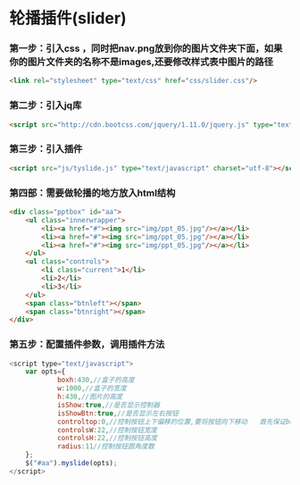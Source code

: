 # 轮播插件(slider)
### 第一步：引入css ，同时把nav.png放到你的图片文件夹下面，如果你的图片文件夹的名称不是images,还要修改样式表中图片的路径
```html
<link rel="stylesheet" type="text/css" href="css/slider.css"/>
```
### 第二步：引入jq库
```html
<script src="http://cdn.bootcss.com/jquery/1.11.0/jquery.js" type="text/javascript" charset="utf-8"></script>
```
### 第三步：引入插件
```html
<script src="js/tyslide.js" type="text/javascript" charset="utf-8"></script>
```
### 第四部：需要做轮播的地方放入html结构
```html
<div class="pptbox" id="aa">
	<ul class="innerwrapper">
		<li><a href="#"><img src="img/ppt_05.jpg"/></a></li>
		<li><a href="#"><img src="img/ppt_05.jpg"/></a></li>
		<li><a href="#"><img src="img/ppt_05.jpg"/></a></li>
	</ul>
	<ul class="controls">
		<li class="current">1</li>
		<li>2</li>
		<li>3</li>
	</ul>
	<span class="btnleft"></span>
	<span class="btnright"></span>
</div>
```
### 第五步：配置插件参数，调用插件方法
```javascript
<script type="text/javascript">
	var opts={
			boxh:430,//盒子的高度
			w:1000,//盒子的宽度
			h:430,//图片的高度
			isShow:true,//是否显示控制器
			isShowBtn:true,//是否显示左右按钮
			controltop:0,//控制按钮上下偏移的位置,要将按钮向下移动   首先保证boxh 高度>图片 h
			controlsW:22,//控制按钮宽度
			controlsH:22,//控制按钮高度
			radius:11//控制按钮圆角度数
	};
	$("#aa").myslide(opts);
</script>
```
